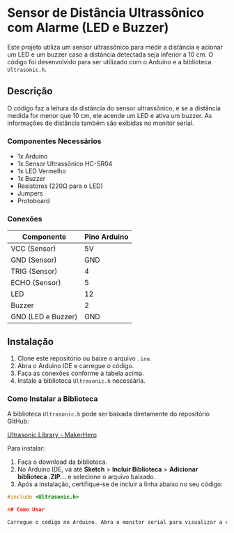 # Sensor de Distância Ultrassônico com Alarme (LED e Buzzer)

Este projeto utiliza um sensor ultrassônico para medir a distância e acionar um LED e um buzzer caso a distância detectada seja inferior a 10 cm. O código foi desenvolvido para ser utilizado com o Arduino e a biblioteca `Ultrasonic.h`.

## Descrição

O código faz a leitura da distância do sensor ultrassônico, e se a distância medida for menor que 10 cm, ele acende um LED e ativa um buzzer. As informações de distância também são exibidas no monitor serial.

### Componentes Necessários

- 1x Arduino
- 1x Sensor Ultrassônico HC-SR04
- 1x LED Vermelho
- 1x Buzzer
- Resistores (220Ω para o LED)
- Jumpers
- Protoboard

### Conexões

| Componente          | Pino Arduino |
|---------------------|--------------|
| VCC (Sensor)        | 5V           |
| GND (Sensor)        | GND          |
| TRIG (Sensor)       | 4            |
| ECHO (Sensor)       | 5            |
| LED                 | 12           |
| Buzzer              | 2            |
| GND (LED e Buzzer)  | GND          |

## Instalação

1. Clone este repositório ou baixe o arquivo `.ino`.
2. Abra o Arduino IDE e carregue o código.
3. Faça as conexões conforme a tabela acima.
4. Instale a biblioteca `Ultrasonic.h` necessária.

### Como Instalar a Biblioteca

A biblioteca `Ultrasonic.h` pode ser baixada diretamente do repositório GitHub:

[Ultrasonic Library - MakerHero](https://github.com/MakerHero/Ultrasonic)

Para instalar:
1. Faça o download da biblioteca.
2. No Arduino IDE, vá até **Sketch** > **Incluir Biblioteca** > **Adicionar biblioteca .ZIP...** e selecione o arquivo baixado.
3. Após a instalação, certifique-se de incluir a linha abaixo no seu código:

```cpp
#include <Ultrasonic.h>

## Como Usar

Carregue o código no Arduino. Abra o monitor serial para visualizar a distância medida pelo sensor em centímetros. Se a distância for menor que 10 cm, o LED vermelho será aceso e o buzzer emitirá um som.
